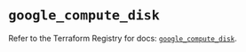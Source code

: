 # `google_compute_disk`

Refer to the Terraform Registry for docs: [`google_compute_disk`](https://registry.terraform.io/providers/hashicorp/google/6.7.0/docs/resources/compute_disk).
